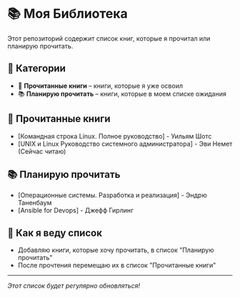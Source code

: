# 📚 Моя Библиотека

Этот репозиторий содержит список книг, которые я прочитал или планирую прочитать. 

## 🔖 Категории

- 📖 **Прочитанные книги** – книги, которые я уже освоил
- 📚 **Планирую прочитать** – книги, которые в моем списке ожидания

## 📖 Прочитанные книги

- [Командная строка Linux. Полное руководство] - Уильям Шотс 
- [UNIX и Linux Руководство системного администратора] - Эви Немет (Сейчас читаю)

## 📚 Планирую прочитать

- [Операционные системы. Разработка и реализация] - Эндрю Таненбаум
- [Ansible for Devops] - Джефф Гирлинг

## 📝 Как я веду список

- Добавляю книги, которые хочу прочитать, в список "Планирую прочитать"
- После прочтения перемещаю их в список "Прочитанные книги"

---
*Этот список будет регулярно обновляться!*
